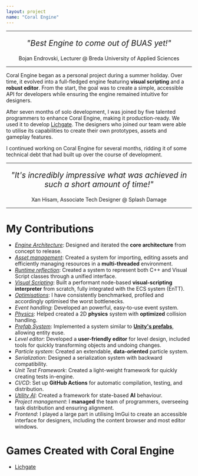 ```yaml
---
layout: project
name: "Coral Engine"
---
```


<hr>
<div style="text-align: center; font-size: 1.5em; font-style: italic; margin: 20px 0;">
    "Best Engine to come out of BUAS yet!"
</div>
<div style="text-align: center; font-size: 1em; font-style: normal; margin: 5px 0;">
    Bojan Endrovski, Lecturer @ Breda University of Applied Sciences
</div>
<hr>

Coral Engine began as a personal project during a summer holiday. Over time, it evolved into a full-fledged engine featuring **visual scripting** and a **robust editor**. From the start, the goal was to create a simple, accessible API for developers while ensuring the engine remained intuitive for designers.

After seven months of solo development, I was joined by five talented programmers to enhance Coral Engine, making it production-ready. We used it to develop [Lichgate](/projects/lichgate). The designers who joined our team were able to utilise its capabilities to create their own prototypes, assets and gameplay features.

I continued working on Coral Engine for several months, ridding it of some technical debt that had built up over the course of development.

<hr>
<div style="text-align: center; font-size: 1.5em; font-style: italic; margin: 20px 0;">
    "It's incredibly impressive what was achieved in such a short amount of time!"
</div>
<div style="text-align: center; font-size: 1em; font-style: normal; margin: 5px 0;">
    Xan Hisam, Associate Tech Designer @ Splash Damage
</div>
<hr>

# My Contributions

- *[Engine Architecture](/blog/engine-architecture)*: Designed and iterated the **core architecture** from concept to release.
- *[Asset management](/blog/asset-management)*: Created a system for importing, editing assets and efficiently managing resources in a **multi-threaded** environment.
- *[Runtime reflection](/blog/runtime-reflection)*: Created a system to represent both C++ and Visual Script classes through a unified interface.
- *[Visual Scripting](/blog/visual-scripting)*: Built a performant node-based **visual-scripting interpreter** from scratch, fully integrated with the ECS system (EnTT).
- *[Optimisations](/blog/visual-scripting-optimisations)*: I have consistently benchmarked, profiled and accordingly optimised the worst bottlenecks.
- *Event handling*: Developed an powerful, easy-to-use event system.
- *[Physics](/blog/physics)*: Helped created a 2D **physics** system with **optimized** collision handling.
- *[Prefab System](/blog/prefabs)*: Implemented a system similar to [**Unity's prefabs**](https://docs.unity3d.com/Manual/Prefabs.html), allowing entity euse.
- *Level editor*: Developed a **user-friendly editor** for level design, included tools for quickly transforming objects and undoing changes.
- *Particle system*:  Created an extendable, **data-oriented** particle system.
- *Serialization*: Designed a serialization system with backward compatibility.
- *Unit Test Framework*: Created a light-weight framework for quickly creating tests in-engine.
- *CI/CD*: Set up **GitHub Actions** for automatic compilation, testing, and distribution.
- *[Utility AI](/blog/utility-ai)*: Created a framework for state-based **AI** behaviour.
- *Project management*: I **managed** the team of programmers, overseeing task distribution and ensuring alignment.
- *Frontend*: I played a large part in utilising ImGui to create an accessible interface for designers, including the content browser and most editor windows.


# Games Created with Coral Engine

- [Lichgate](/projects/lichgate)


